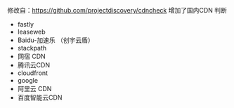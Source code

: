 修改自：https://github.com/projectdiscovery/cdncheck
增加了国内CDN 判断

- fastly
- leaseweb
- Baidu-加速乐 （创宇云盾）
- stackpath
- 网宿 CDN
- 腾讯云CDN
- cloudfront
- google
- 阿里云 CDN
- 百度智能云CDN


 
 
